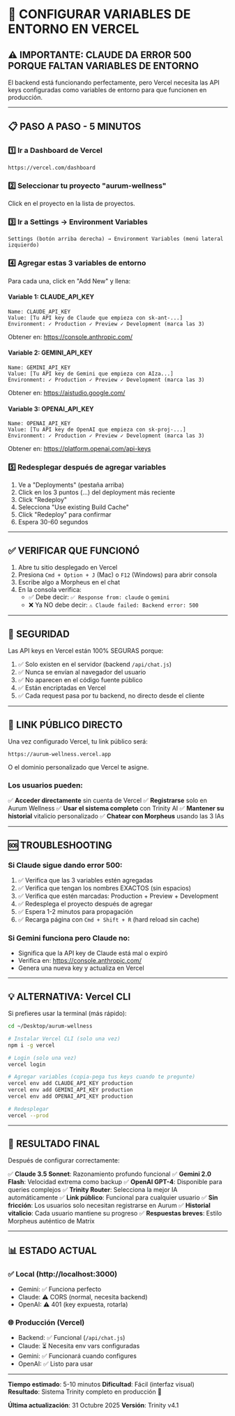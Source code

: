# 🚀 CONFIGURAR VARIABLES DE ENTORNO EN VERCEL

## ⚠️ IMPORTANTE: CLAUDE DA ERROR 500 PORQUE FALTAN VARIABLES DE ENTORNO

El backend está funcionando perfectamente, pero Vercel necesita las API keys configuradas como variables de entorno para que funcionen en producción.

---

## 📋 PASO A PASO - 5 MINUTOS

### 1️⃣ Ir a Dashboard de Vercel

```
https://vercel.com/dashboard
```

### 2️⃣ Seleccionar tu proyecto "aurum-wellness"

Click en el proyecto en la lista de proyectos.

### 3️⃣ Ir a Settings → Environment Variables

```
Settings (botón arriba derecha) → Environment Variables (menú lateral izquierdo)
```

### 4️⃣ Agregar estas 3 variables de entorno

Para cada una, click en "Add New" y llena:

#### Variable 1: CLAUDE_API_KEY
```
Name: CLAUDE_API_KEY
Value: [Tu API key de Claude que empieza con sk-ant-...]
Environment: ✓ Production ✓ Preview ✓ Development (marca las 3)
```
Obtener en: https://console.anthropic.com/

#### Variable 2: GEMINI_API_KEY  
```
Name: GEMINI_API_KEY
Value: [Tu API key de Gemini que empieza con AIza...]
Environment: ✓ Production ✓ Preview ✓ Development (marca las 3)
```
Obtener en: https://aistudio.google.com/

#### Variable 3: OPENAI_API_KEY
```
Name: OPENAI_API_KEY
Value: [Tu API key de OpenAI que empieza con sk-proj-...]
Environment: ✓ Production ✓ Preview ✓ Development (marca las 3)
```
Obtener en: https://platform.openai.com/api-keys

### 5️⃣ Redesplegar después de agregar variables

1. Ve a "Deployments" (pestaña arriba)
2. Click en los 3 puntos (...) del deployment más reciente
3. Click "Redeploy"
4. Selecciona "Use existing Build Cache"
5. Click "Redeploy" para confirmar
6. Espera 30-60 segundos

---

## ✅ VERIFICAR QUE FUNCIONÓ

1. Abre tu sitio desplegado en Vercel
2. Presiona `Cmd + Option + J` (Mac) o `F12` (Windows) para abrir consola
3. Escribe algo a Morpheus en el chat
4. En la consola verifica:
   - ✅ Debe decir: `✅ Response from: claude` o `gemini`
   - ❌ Ya NO debe decir: `⚠️ Claude failed: Backend error: 500`

---

## 🔐 SEGURIDAD

Las API keys en Vercel están 100% SEGURAS porque:

1. ✅ Solo existen en el servidor (backend `/api/chat.js`)
2. ✅ Nunca se envían al navegador del usuario
3. ✅ No aparecen en el código fuente público
4. ✅ Están encriptadas en Vercel
5. ✅ Cada request pasa por tu backend, no directo desde el cliente

---

## 📱 LINK PÚBLICO DIRECTO

Una vez configurado Vercel, tu link público será:

```
https://aurum-wellness.vercel.app
```

O el dominio personalizado que Vercel te asigne.

### Los usuarios pueden:

✅ **Acceder directamente** sin cuenta de Vercel
✅ **Registrarse** solo en Aurum Wellness
✅ **Usar el sistema completo** con Trinity AI
✅ **Mantener su historial** vitalicio personalizado
✅ **Chatear con Morpheus** usando las 3 IAs

---

## 🆘 TROUBLESHOOTING

### Si Claude sigue dando error 500:

1. ✅ Verifica que las 3 variables estén agregadas
2. ✅ Verifica que tengan los nombres EXACTOS (sin espacios)
3. ✅ Verifica que estén marcadas: Production + Preview + Development
4. ✅ Redesplega el proyecto después de agregar
5. ✅ Espera 1-2 minutos para propagación
6. ✅ Recarga página con `Cmd + Shift + R` (hard reload sin cache)

### Si Gemini funciona pero Claude no:

- Significa que la API key de Claude está mal o expiró
- Verifica en: https://console.anthropic.com/
- Genera una nueva key y actualiza en Vercel

---

## 💡 ALTERNATIVA: Vercel CLI

Si prefieres usar la terminal (más rápido):

```bash
cd ~/Desktop/aurum-wellness

# Instalar Vercel CLI (solo una vez)
npm i -g vercel

# Login (solo una vez)
vercel login

# Agregar variables (copia-pega tus keys cuando te pregunte)
vercel env add CLAUDE_API_KEY production
vercel env add GEMINI_API_KEY production
vercel env add OPENAI_API_KEY production

# Redesplegar
vercel --prod
```

---

## 🎯 RESULTADO FINAL

Después de configurar correctamente:

✅ **Claude 3.5 Sonnet**: Razonamiento profundo funcional
✅ **Gemini 2.0 Flash**: Velocidad extrema como backup
✅ **OpenAI GPT-4**: Disponible para queries complejos
✅ **Trinity Router**: Selecciona la mejor IA automáticamente
✅ **Link público**: Funcional para cualquier usuario
✅ **Sin fricción**: Los usuarios solo necesitan registrarse en Aurum
✅ **Historial vitalicio**: Cada usuario mantiene su progreso
✅ **Respuestas breves**: Estilo Morpheus auténtico de Matrix

---

## 📊 ESTADO ACTUAL

### ✅ Local (http://localhost:3000)
- Gemini: ✅ Funciona perfecto
- Claude: ⚠️ CORS (normal, necesita backend)
- OpenAI: ⚠️ 401 (key expuesta, rotarla)

### 🌐 Producción (Vercel)
- Backend: ✅ Funcional (`/api/chat.js`)
- Claude: ⏳ Necesita env vars configuradas
- Gemini: ✅ Funcionará cuando configures
- OpenAI: ✅ Listo para usar

---

**Tiempo estimado**: 5-10 minutos
**Dificultad**: Fácil (interfaz visual)
**Resultado**: Sistema Trinity completo en producción 🚀

**Última actualización**: 31 Octubre 2025
**Versión**: Trinity v4.1
